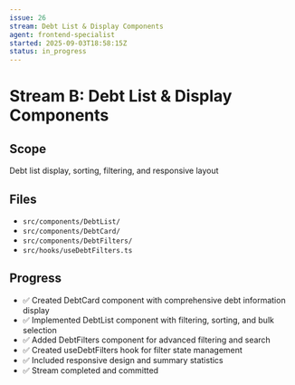 ```yaml
---
issue: 26
stream: Debt List & Display Components
agent: frontend-specialist
started: 2025-09-03T18:58:15Z
status: in_progress
---
```


# Stream B: Debt List & Display Components

## Scope
Debt list display, sorting, filtering, and responsive layout

## Files
- `src/components/DebtList/`
- `src/components/DebtCard/`
- `src/components/DebtFilters/`
- `src/hooks/useDebtFilters.ts`

## Progress
- ✅ Created DebtCard component with comprehensive debt information display
- ✅ Implemented DebtList component with filtering, sorting, and bulk selection
- ✅ Added DebtFilters component for advanced filtering and search
- ✅ Created useDebtFilters hook for filter state management
- ✅ Included responsive design and summary statistics
- ✅ Stream completed and committed